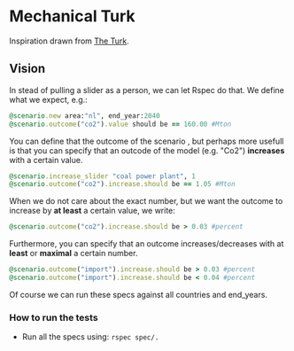 # Mechanical Turk

Inspiration drawn from [The Turk](http://en.wikipedia.org/wiki/The_Turk).

## Vision

In stead of pulling a slider as a person, we can let Rspec do that. We define
what we expect, e.g.: 

````ruby
@scenario.new area:"nl", end_year:2040
@scenario.outcome("co2").value should be == 160.00 #Mton
````

You can define that the outcome of the scenario , but 
perhaps more usefull is that you can specify that an outcode of the model 
(e.g. "Co2") **increases** with a certain value.

````ruby
@scenario.increase_slider "coal power plant", 1
@scenario.outcome("co2").increase.should be == 1.05 #Mton
````

When we do not care about the exact number, but we want the outcome to
increase by **at least** a certain value, we write:

````ruby
@scenario.outcome("co2").increase.should be > 0.03 #percent
````

Furthermore, you can specify that an outcome increases/decreases with at 
**least** or **maximal** a certain number.

````ruby
@scenario.outcome("import").increase.should be > 0.03 #percent
@scenario.outcome("import").increase.should be < 0.04 #percent
````

Of course we can run these specs against all countries and end_years.

### How to run the tests

* Run all the specs using: `rspec spec/.`
